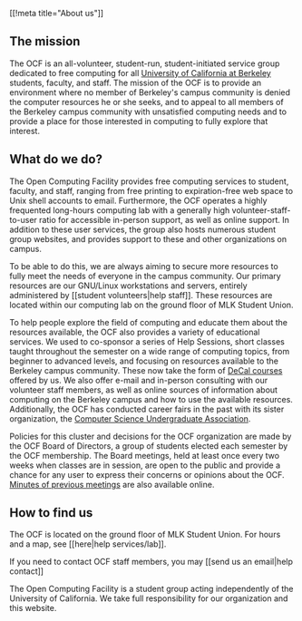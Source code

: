[[!meta title="About us"]]

## The mission

The OCF is an all-volunteer, student-run, student-initiated service group
dedicated to free computing for all [University of California at
Berkeley][berkeley] students, faculty, and staff.  The mission of the OCF is to
provide an environment where no member of Berkeley's campus community is denied
the computer resources he or she seeks, and to appeal to all members of the
Berkeley campus community with unsatisfied computing needs and to provide a
place for those interested in computing to fully explore that interest.

## What do we do?

The Open Computing Facility provides free computing services to student,
faculty, and staff, ranging from free printing to expiration-free web
space to Unix shell accounts to email. Furthermore, the OCF operates a
highly frequented long-hours computing lab with a generally high
volunteer-staff-to-user ratio for accessible in-person support, as well
as online support. In addition to these user services, the group also
hosts numerous student group websites, and provides support to these and
other organizations on campus.

To be able to do this, we are always aiming to secure more resources to
fully meet the needs of everyone in the campus community.  Our primary
resources are our GNU/Linux workstations and servers, entirely
administered by [[student volunteers|help staff]].
These resources are located within our computing lab on the ground floor of MLK
Student Union.

To help people explore the field of computing and educate them about the
resources available, the OCF also provides a variety of educational services.
We used to co-sponsor a series of Help Sessions, short classes taught
throughout the semester on a wide range of computing topics, from beginner to
advanced levels, and focusing on resources available to the Berkeley campus
community.  These now take the form of [DeCal
courses][decal] offered by us. We also offer e-mail and
in-person consulting with our volunteer staff members, as well as online
sources of information about computing on the Berkeley campus and how to use
the available resources.  Additionally, the OCF has conducted career fairs in
the past with its sister organization, the [Computer Science Undergraduate
Association][csua].

Policies for this cluster and decisions for the OCF organization are made
by the OCF Board of Directors, a group of students elected each semester
by the OCF membership.  The Board meetings, held at least once every two
weeks when classes are in session, are open to the public and provide a
chance for any user to express their concerns or opinions about the OCF.
[Minutes of previous meetings][minutes] are also available online.

## How to find us

The OCF is located on the ground floor of MLK Student Union. For hours and a
map, see [[here|help services/lab]].

If you need to contact OCF staff members, you may [[send us an email|help contact]]

The Open Computing Facility is a student group acting independently of
the University of California.  We take full responsibility for our
organization and this website.

[berkeley]: http://berkeley.edu
[decal]: http://decal.ocf.berkeley.edu
[csua]: http://csua.berkeley.edu
[minutes]: https://www.ocf.berkeley.edu/~staff/bod/
